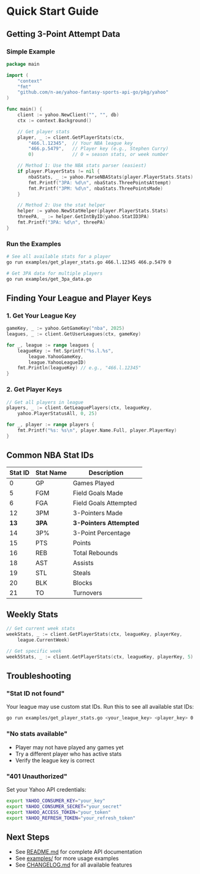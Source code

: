 # Quick Start Guide

## Getting 3-Point Attempt Data

### Simple Example

```go
package main

import (
    "context"
    "fmt"
    "github.com/n-ae/yahoo-fantasy-sports-api-go/pkg/yahoo"
)

func main() {
    client := yahoo.NewClient("", "", db)
    ctx := context.Background()

    // Get player stats
    player, _ := client.GetPlayerStats(ctx,
        "466.l.12345",  // Your NBA league key
        "466.p.5479",   // Player key (e.g., Stephen Curry)
        0)              // 0 = season stats, or week number

    // Method 1: Use the NBA stats parser (easiest)
    if player.PlayerStats != nil {
        nbaStats, _ := yahoo.ParseNBAStats(player.PlayerStats.Stats)
        fmt.Printf("3PA: %d\n", nbaStats.ThreePointsAttempt)
        fmt.Printf("3PM: %d\n", nbaStats.ThreePointsMade)
    }

    // Method 2: Use the stat helper
    helper := yahoo.NewStatHelper(player.PlayerStats.Stats)
    threePA, _ := helper.GetIntByID(yahoo.StatID3PA)
    fmt.Printf("3PA: %d\n", threePA)
}
```

### Run the Examples

```bash
# See all available stats for a player
go run examples/get_player_stats.go 466.l.12345 466.p.5479 0

# Get 3PA data for multiple players
go run examples/get_3pa_data.go
```

## Finding Your League and Player Keys

### 1. Get Your League Key

```go
gameKey, _ := yahoo.GetGameKey("nba", 2025)
leagues, _ := client.GetUserLeagues(ctx, gameKey)

for _, league := range leagues {
    leagueKey := fmt.Sprintf("%s.l.%s",
        league.YahooGameKey,
        league.YahooLeagueID)
    fmt.Println(leagueKey) // e.g., "466.l.12345"
}
```

### 2. Get Player Keys

```go
// Get all players in league
players, _ := client.GetLeaguePlayers(ctx, leagueKey,
    yahoo.PlayerStatusAll, 0, 25)

for _, player := range players {
    fmt.Printf("%s: %s\n", player.Name.Full, player.PlayerKey)
}
```

## Common NBA Stat IDs

| Stat ID | Stat Name | Description |
|---------|-----------|-------------|
| 0 | GP | Games Played |
| 5 | FGM | Field Goals Made |
| 6 | FGA | Field Goals Attempted |
| 12 | 3PM | 3-Pointers Made |
| **13** | **3PA** | **3-Pointers Attempted** |
| 14 | 3P% | 3-Point Percentage |
| 15 | PTS | Points |
| 16 | REB | Total Rebounds |
| 18 | AST | Assists |
| 19 | STL | Steals |
| 20 | BLK | Blocks |
| 21 | TO | Turnovers |

## Weekly Stats

```go
// Get current week stats
weekStats, _ := client.GetPlayerStats(ctx, leagueKey, playerKey,
    league.CurrentWeek)

// Get specific week
week5Stats, _ := client.GetPlayerStats(ctx, leagueKey, playerKey, 5)
```

## Troubleshooting

### "Stat ID not found"

Your league may use custom stat IDs. Run this to see all available stat IDs:

```bash
go run examples/get_player_stats.go <your_league_key> <player_key> 0
```

### "No stats available"

- Player may not have played any games yet
- Try a different player who has active stats
- Verify the league key is correct

### "401 Unauthorized"

Set your Yahoo API credentials:

```bash
export YAHOO_CONSUMER_KEY="your_key"
export YAHOO_CONSUMER_SECRET="your_secret"
export YAHOO_ACCESS_TOKEN="your_token"
export YAHOO_REFRESH_TOKEN="your_refresh_token"
```

## Next Steps

- See [README.md](README.md) for complete API documentation
- See [examples/](examples/) for more usage examples
- See [CHANGELOG.md](CHANGELOG.md) for all available features
